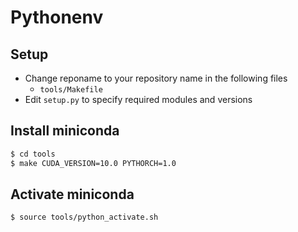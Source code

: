 # Pythonenv

## Setup
- Change reponame to your repository name in the following files
    - `tools/Makefile`
- Edit `setup.py` to specify required modules and versions

## Install miniconda
```bash
$ cd tools
$ make CUDA_VERSION=10.0 PYTHORCH=1.0
```

## Activate miniconda
```bash
$ source tools/python_activate.sh
```